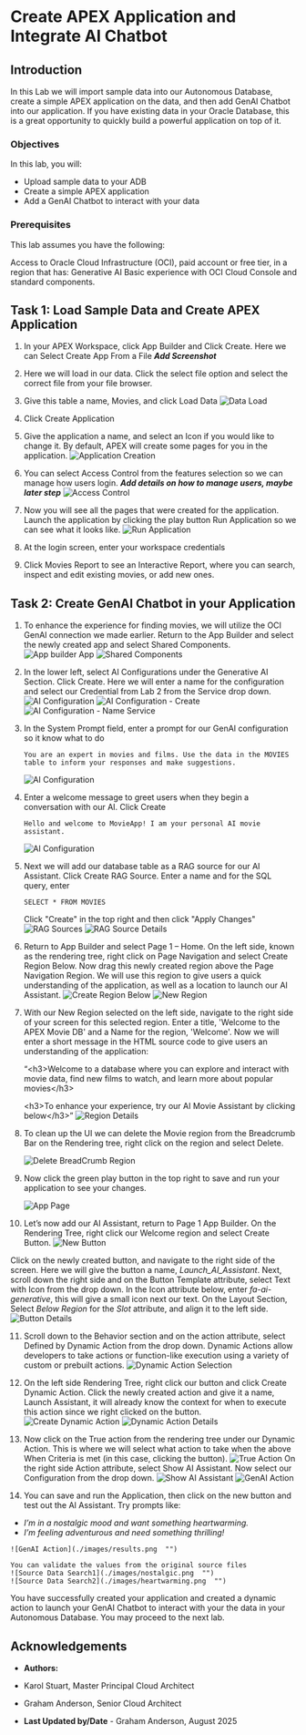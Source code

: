 # Create APEX Application and Integrate AI Chatbot

## Introduction

In this Lab we will import sample data into our Autonomous Database, create a simple APEX application on the data, and then add GenAI Chatbot into our application. If you have existing data in your Oracle Database, this is a great opportunity to quickly build a powerful application on top of it.


### Objectives

In this lab, you will:
* Upload sample data to your ADB
* Create a simple APEX application
* Add a GenAI Chatbot to interact with your data

### Prerequisites

This lab assumes you have the following:

Access to Oracle Cloud Infrastructure (OCI), paid account or free tier, in a region that has:
Generative AI
Basic experience with OCI Cloud Console and standard components.

## Task 1: Load Sample Data and Create APEX Application

1. In your APEX Workspace, click App Builder and Click Create. Here we can Select Create App From a File  ***Add Screenshot***

2. Here we will load in our data. Click the select file option and select the correct file from your file browser. 

3. Give this table a name, Movies, and click Load Data
    ![Data Load](./images/dataLoad.png  "")

4. Click Create Application 

5. Give the application a name, and select an Icon if you would like to change it. By default, APEX will create some pages for you in the application.
    ![Application Creation](./images/applicationCreation.png  "")

6. You can select Access Control from the features selection so we can manage how users login. ***Add details on how to manage users, maybe later step***
    ![Access Control](./images/accessControl.png  "")

7. Now you will see all the pages that were created for the application. Launch the application by clicking the play button Run Application so we can see what it looks like.
    ![Run Application](./images/runApplication.png  "")

8. At the login screen, enter your workspace credentials 

9. Click Movies Report to see an Interactive Report, where you can search, inspect and edit existing movies, or add new ones. 

## Task 2: Create GenAI Chatbot in your Application

1. To enhance the experience for finding movies, we will utilize the OCI GenAI connection we made earlier. Return to the App Builder and select the newly created app and select Shared Components.
    ![App builder App](./images/appBuilderApp.png  "")
    ![Shared Components](./images/appSharedComponents.png  "")    

2. In the lower left, select AI Configurations under the Generative AI Section. Click Create. Here we will enter a name for the configuration and select our Credential from Lab 2 from the Service drop down. 
    ![AI Configuration ](./images/aiConfigurations.png  "")
    ![AI Configuration - Create](./images/aiConfigurationsCreate.png  "")
    ![AI Configuration - Name Service](./images/aiConfigurationsNameService.png  "")

3. In the System Prompt field, enter a prompt for our GenAI configuration so it know what to do 
    ```
    You are an expert in movies and films. Use the data in the MOVIES table to inform your responses and make suggestions.
    ```

    ![AI Configuration](./images/aiConfiguration.png  "")

4. Enter a welcome message to greet users when they begin a conversation with our AI. Click Create
    ```
    Hello and welcome to MovieApp! I am your personal AI movie assistant.

    ```
    ![AI Configuration](./images/welcomeMessage.png  "")    

5. Next we will add our database table as a RAG source for our AI Assistant. Click Create RAG Source. Enter a name and for the SQL query, enter
    ```
    SELECT * FROM MOVIES
    ```
    Click "Create" in the top right and then click "Apply Changes"
    ![RAG Sources](./images/createRAG.png  "")
    ![RAG Source Details](./images/ragSourceDetails.png  "")

6. Return to App Builder and select Page 1 – Home. On the left side, known as the rendering tree, right click on Page Navigation and select Create Region Below. Now drag this newly created region above the Page Navigation Region. We will use this region to give users a quick understanding of the application, as well as a location to launch our AI Assistant.
    ![Create Region Below](./images/createRegionBelow.png  "")
    ![New Region](./images/newRegion.png  "")

7. With our New Region selected on the left side, navigate to the right side of your screen for this selected region.  Enter a title, 'Welcome to the APEX Movie DB' and a Name for the region, 'Welcome'. Now we will enter a short message in the HTML source code to give users an understanding of the application:  
    
    “&lt;h3&gt;Welcome to a database where you can explore and interact with movie data, find new films to watch, and learn more about popular movies&lt;/h3&gt; 

    &lt;h3&gt;To enhance your experience, try our AI Movie Assistant by clicking below&lt;/h3&gt;”
    ![Region Details](./images/regionDetails.png  "")

8. To clean up the UI we can delete the Movie region from the Breadcrumb Bar on the Rendering tree, right click on the region and select Delete.

    ![Delete BreadCrumb Region](./images/deleteBreadCrumbRegion.png  "")    

9. Now click the green play button in the top right to save and run your application to see your changes.

    ![App Page](./images/appPage.png  "")   

10. Let’s now add our AI Assistant, return to Page 1 App Builder. On the Rendering Tree, right click our Welcome region and select Create Button. 
    ![New Button](./images/newButton.png  "")

Click on the newly created button, and navigate to the right side of the screen. Here we will give the button a name, _Launch_AI_Assistant_. Next, scroll down the right side and on the Button Template attribute, select Text with Icon from the drop down. In the Icon attribute below, enter _fa-ai-generative_, this will give a small icon next our text. On the Layout Section, Select _Below Region_ for the _Slot_ attribute, and align it to the left side.
    ![Button Details](./images/buttonDetails.png  "")

11. Scroll down to the Behavior section and on the action attribute, select Defined by Dynamic Action from the drop down. Dynamic Actions allow developers to take actions or function-like execution using a variety of custom or prebuilt actions.
    ![Dynamic Action Selection](./images/dynamicActionSelection.png  "")

12. On the left side Rendering Tree, right click our button and click Create Dynamic Action. Click the newly created action and give it a name, Launch Assistant, it will already know the context for when to execute this action since we right clicked on the button.
    ![Create Dynamic Action](./images/createDynamicAction.png  "")
    ![Dynamic Action Details](./images/dynamicActionDetails.png  "")

13. Now click on the True action from the rendering tree under our Dynamic Action. This is where we will select what action to take when the above When Criteria is met (in this case, clicking the button). 
    ![True Action](./images/trueAction.png  "")
On the right side Action attribute, select Show AI Assistant. Now select our Configuration from the drop down.
    ![Show AI Assistant](./images/showAIAssistant.png  "")
    ![GenAI Action](./images/genAIAction.png  "")

14. You can save and run the Application, then click on the new button and test out the AI Assistant. Try prompts like:
   - *I’m in a nostalgic mood and want something heartwarming.*  
   - *I’m feeling adventurous and need something thrilling!*  

    ![GenAI Action](./images/results.png  "")           

    You can validate the values from the original source files 
    ![Source Data Search1](./images/nostalgic.png  "")
    ![Source Data Search2](./images/heartwarming.png  "")

You have successfully created your application and created a dynamic action to launch your GenAI Chatbot to interact with your the data in your Autonomous Database. You may proceed to the next lab.

## Acknowledgements

* **Authors:**
* Karol Stuart, Master Principal Cloud Architect 
* Graham Anderson, Senior Cloud Architect 

* **Last Updated by/Date** - Graham Anderson, August 2025